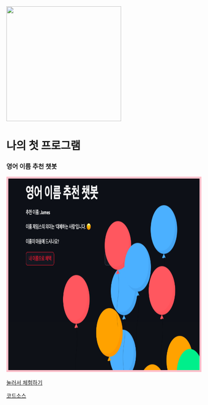 
<img src = "https://blogfiles.pstatic.net/MjAyMzExMThfMTgx/MDAxNzAwMjk2ODI3MjY2.3qREHw8jHWwEjVGKKS7QtkOJKZyYC-BOKBITQKakmeYg.vT-fFp4qOkdVt5eRlmgIQ8vtpkOasPguoZl_DexvmyQg.JPEG.ohhappydiana/20231110-4.jpeg" width="300" height="300">

# 나의 첫 프로그램

### 영어 이름 추천 챗봇
<img src="https://github.com/Diana2724/-Public-Project/blob/main/%E1%84%89%E1%85%B3%E1%84%8F%E1%85%B3%E1%84%85%E1%85%B5%E1%86%AB%E1%84%89%E1%85%A3%E1%86%BA%202024-06-11%20%E1%84%8B%E1%85%A9%E1%84%92%E1%85%AE%203.53.51.png" width="500" height="500" style="border: 5px solid pink;">


[눌러서 체험하기](http://localhost:8501)





[코드소스](https://github.com/Diana2724/-Public-Project/blob/main/my_first_program)
